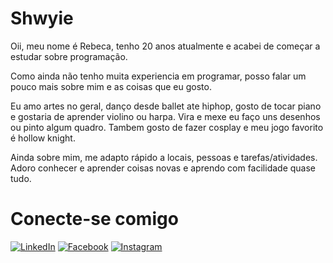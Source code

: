 # Shwyie

Oii, meu nome é Rebeca, tenho 20 anos atualmente e acabei de começar a estudar sobre programação. 

Como ainda não tenho muita experiencia em programar, posso falar um pouco mais sobre mim e as coisas que eu gosto.

Eu amo artes no geral, danço desde ballet ate hiphop, gosto de tocar piano e gostaria de aprender violino ou harpa. Vira e mexe eu faço uns desenhos ou pinto algum quadro. Tambem gosto de fazer cosplay e meu jogo favorito é hollow knight.

Ainda sobre mim, me adapto rápido a locais, pessoas e tarefas/atividades. Adoro conhecer e aprender coisas novas e aprendo com facilidade quase tudo.

# Conecte-se comigo

[![LinkedIn](https://img.shields.io/badge/LinkedIn-000?style=for-the-badge&logo=linkedin&logoColor=0E76A8)](www.linkedin.com/in/rebecavbatista/)   [![Facebook](https://img.shields.io/badge/Facebook-000?style=for-the-badge&logo=facebook)](https://www.facebook.com/rebeca.batista.9480//)    [![Instagram](https://img.shields.io/badge/Instagram-000?style=for-the-badge&logo=instagram)](https://www.instagram.com/Shwyie/)